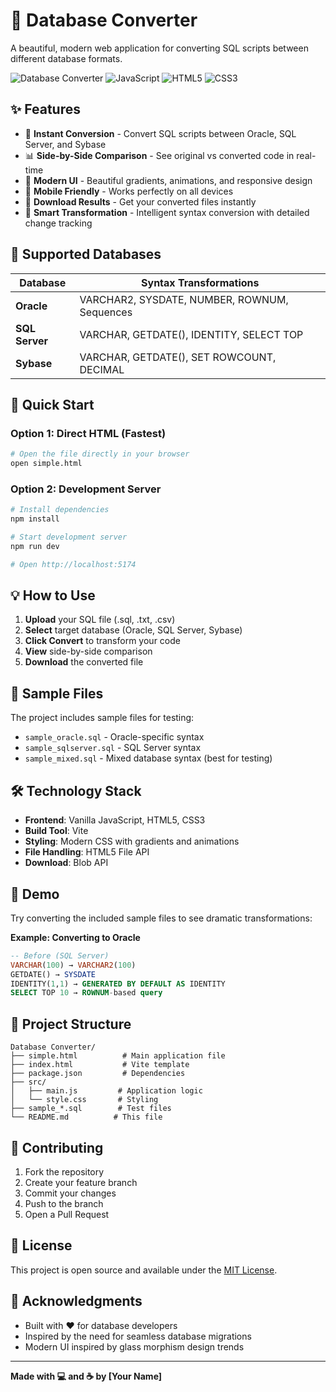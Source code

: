 # 💫 Database Converter

A beautiful, modern web application for converting SQL scripts between different database formats.

![Database Converter](https://img.shields.io/badge/Database-Converter-blue?style=for-the-badge)
![JavaScript](https://img.shields.io/badge/JavaScript-ES6+-yellow?style=for-the-badge)
![HTML5](https://img.shields.io/badge/HTML5-E34F26?style=for-the-badge&logo=html5&logoColor=white)
![CSS3](https://img.shields.io/badge/CSS3-1572B6?style=for-the-badge&logo=css3&logoColor=white)

## ✨ Features

- 🚀 **Instant Conversion** - Convert SQL scripts between Oracle, SQL Server, and Sybase
- 📊 **Side-by-Side Comparison** - See original vs converted code in real-time
- 🎨 **Modern UI** - Beautiful gradients, animations, and responsive design
- 📱 **Mobile Friendly** - Works perfectly on all devices
- 💾 **Download Results** - Get your converted files instantly
- 🔄 **Smart Transformation** - Intelligent syntax conversion with detailed change tracking

## 🎯 Supported Databases

| Database | Syntax Transformations |
|----------|----------------------|
| **Oracle** | VARCHAR2, SYSDATE, NUMBER, ROWNUM, Sequences |
| **SQL Server** | VARCHAR, GETDATE(), IDENTITY, SELECT TOP |
| **Sybase** | VARCHAR, GETDATE(), SET ROWCOUNT, DECIMAL |

## 🚀 Quick Start

### Option 1: Direct HTML (Fastest)
```bash
# Open the file directly in your browser
open simple.html
```

### Option 2: Development Server
```bash
# Install dependencies
npm install

# Start development server
npm run dev

# Open http://localhost:5174
```

## 💡 How to Use

1. **Upload** your SQL file (.sql, .txt, .csv)
2. **Select** target database (Oracle, SQL Server, Sybase)
3. **Click Convert** to transform your code
4. **View** side-by-side comparison
5. **Download** the converted file

## 🎨 Sample Files

The project includes sample files for testing:

- `sample_oracle.sql` - Oracle-specific syntax
- `sample_sqlserver.sql` - SQL Server syntax
- `sample_mixed.sql` - Mixed database syntax (best for testing)

## 🛠️ Technology Stack

- **Frontend**: Vanilla JavaScript, HTML5, CSS3
- **Build Tool**: Vite
- **Styling**: Modern CSS with gradients and animations
- **File Handling**: HTML5 File API
- **Download**: Blob API

## 🎪 Demo

Try converting the included sample files to see dramatic transformations:

**Example: Converting to Oracle**
```sql
-- Before (SQL Server)
VARCHAR(100) → VARCHAR2(100)
GETDATE() → SYSDATE
IDENTITY(1,1) → GENERATED BY DEFAULT AS IDENTITY
SELECT TOP 10 → ROWNUM-based query
```

## 📂 Project Structure

```
Database Converter/
├── simple.html          # Main application file
├── index.html           # Vite template
├── package.json         # Dependencies
├── src/
│   ├── main.js         # Application logic
│   └── style.css       # Styling
├── sample_*.sql        # Test files
└── README.md          # This file
```

## 🤝 Contributing

1. Fork the repository
2. Create your feature branch
3. Commit your changes
4. Push to the branch
5. Open a Pull Request

## 📄 License

This project is open source and available under the [MIT License](LICENSE).

## 🙏 Acknowledgments

- Built with ❤️ for database developers
- Inspired by the need for seamless database migrations
- Modern UI inspired by glass morphism design trends

---

**Made with 💻 and ☕ by [Your Name]**
